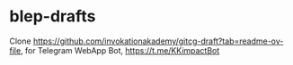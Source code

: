 # blep-drafts

Clone https://github.com/invokationakademy/gitcg-draft?tab=readme-ov-file, for Telegram WebApp Bot, https://t.me/KKimpactBot

